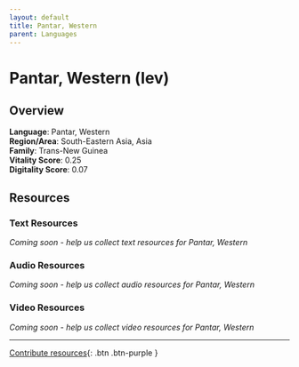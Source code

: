 ```yaml
---
layout: default
title: Pantar, Western
parent: Languages
---
```


# Pantar, Western (lev)

## Overview

**Language**: Pantar, Western  
**Region/Area**: South-Eastern Asia, Asia  
**Family**: Trans-New Guinea  
**Vitality Score**: 0.25  
**Digitality Score**: 0.07  

## Resources

### Text Resources
*Coming soon - help us collect text resources for Pantar, Western*

### Audio Resources
*Coming soon - help us collect audio resources for Pantar, Western*

### Video Resources
*Coming soon - help us collect video resources for Pantar, Western*

---

[Contribute resources](https://fairtrain.github.io/){: .btn .btn-purple }
